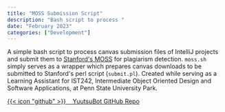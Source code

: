 ```yaml
---
title: "MOSS Submission Script"
description: "Bash script to process "
date: "February 2023"
categories: ["Development"]
---
```

A simple bash script to process canvas submission files of IntelliJ projects and submit them to [Stanford's MOSS](https://theory.stanford.edu/~aiken/moss/) for plagiarism detection. `moss.sh` simply serves as a wrapper which prepares canvas downloads to be submitted to Stanford's perl script (`submit.pl`). Created while serving as a Learning Assistant for IST242, Intermediate Object Oriented Design and Software Applications, at Penn State University Park.

[{{< icon "github" >}}&nbsp;&nbsp;&nbsp;&nbsp;YuutsuBot GitHub Repo](https://github.com/lfgberg/moss)
